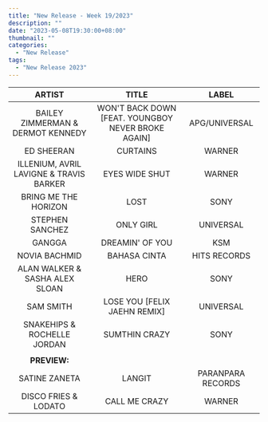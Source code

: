```yaml
---
title: "New Release - Week 19/2023"
description: ""
date: "2023-05-08T19:30:00+08:00"
thumbnail: ""
categories:
  - "New Release"
tags:
  - "New Release 2023"
---
```

<!--more-->
|ARTIST|TITLE|LABEL|
|:----:|:----:|:----:|
|BAILEY ZIMMERMAN & DERMOT KENNEDY|WON'T BACK DOWN [FEAT. YOUNGBOY NEVER BROKE AGAIN]|APG/UNIVERSAL|
|ED SHEERAN|CURTAINS|WARNER|
|ILLENIUM, AVRIL LAVIGNE & TRAVIS BARKER|EYES WIDE SHUT|WARNER|
|BRING ME THE HORIZON|LOST|SONY|
|STEPHEN SANCHEZ|ONLY GIRL|UNIVERSAL|
|GANGGA|DREAMIN' OF YOU|KSM|
|NOVIA BACHMID|BAHASA CINTA|HITS RECORDS|
|ALAN WALKER & SASHA ALEX SLOAN|HERO|SONY|
|SAM SMITH|LOSE YOU [FELIX JAEHN REMIX]|UNIVERSAL|
|SNAKEHIPS & ROCHELLE JORDAN|SUMTHIN CRAZY|SONY|
| | | |
|**PREVIEW:**| | |
|SATINE ZANETA|LANGIT|PARANPARA RECORDS|
|DISCO FRIES & LODATO|CALL ME CRAZY|WARNER|